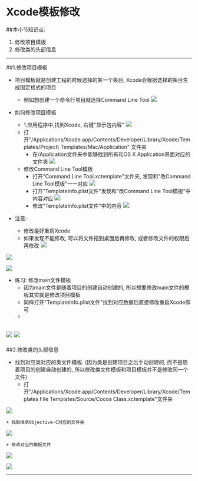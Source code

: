 # Xcode模板修改
##本小节知识点:
1. 修改项目模板
2. 修改类的头部信息

---


##1.修改项目模板
- 项目模板就是创建工程的时候选择的某一个条目, Xcode会根据选择的条目生成固定格式的项目
    + 例如想创建一个命令行项目就选择Command Line Tool
![](../images/xcode/Snip20150529_35.png)

- 如何修改项目模板
    + 1.应用程序中,找到Xcode, 右键"显示包内容"
![](../images/xcode/Snip20150529_44.png)
    + 打开"/Applications/Xcode.app/Contents/Developer/Library/Xcode/Templates/Project\ Templates/Mac/Application" 文件夹
        * 在/Application文件夹中能够找到所有和OS X Application界面对应的文件夹
![](../images/xcode/Snip20150529_36.png)
    + 修改Command Line Tool模板
        * 打开"Command Line Tool.xctemplate"文件夹, 发现和"改Command Line Tool模板"一一对应
![](../images/xcode/Snip20150529_38.png)
        * 打开"TemplateInfo.plist文件"发现和"改Command Line Tool模板"中内容对应
![](../images/xcode/Snip20150529_39.png)
        * 修改"TemplateInfo.plist文件"中的内容
![](../images/xcode/Snip20150529_41.png)

- 注意:
    + 修改最好重启Xcode
    + 如果发现不能修改, 可以将文件拖到桌面后再修改, 或者修改文件的权限后再修改
![](../images/xcode/Snip20150529_40.png)

![](../images/xcode/Snip20150530_46.png)

![](../images/xcode/Snip20150530_49.png)


- 练习: 修改main文件模板
    + 因为main文件是随着项目的创建自动创建的, 所以想要修改main文件的模板其实就是修改项目模板
    + 同样打开"TemplateInfo.plist文件"找到对应数据后直接修改重启Xcode即可
    +
![](../images/xcode/Snip20150530_53.png)
![](../images/xcode/Snip20150530_54.png)
---

##2.修改类的头部信息

- 找到对应类对应的类文件模板. (因为类是创建项目之后手动创建的, 而不是随着项目的创建自动创建的, 所以修改类文件模板和项目模板并不是修改同一个文件)
    + 打开"/Applications/Xcode.app/Contents/Developer/Library/Xcode/Templates File  Templates/Source/Cocoa Class.xctemplate"文件夹

![](../images/xcode/Snip20150530_56.png)

    + 找到继承Objective-C对应的文件夹

![](../images/xcode/Snip20150530_61.png)

    + 修改对应的模板文件
![](../images/xcode/Snip20150530_58.png)

![](../images/xcode/Snip20150530_59.png)

---
